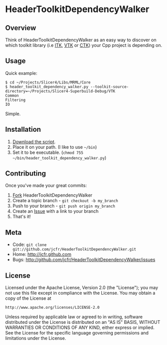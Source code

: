 HeaderToolkitDependencyWalker
=========

Overview
--------

Think of HeaderToolkitDependencyWalker as an easy way to discover on which toolkit library (i.e [ITK][itk], [VTK][vtk] or [CTK][ctk]) your Cpp project is depending on.

Usage
-----

Quick example:

    $ cd ~/Projects/Slicer4/Libs/MRML/Core
    $ header_toolkit_dependency_walker.py --toolkit-source-directory=~/Projects/Slicer4-Superbuild-Debug/VTK
    Common
    Filtering
    IO

Simple.

Installation
------------

1. [Download the script](https://raw.github.com/jcfr/HeaderToolkitDependencyWalker/master/header_toolkit_dependency_walker.py).
2. Place it on your path. (I like to use `~/bin`)
3. Set it to be executable. (`chmod 755 ~/bin/header_toolkit_dependency_walker.py`)


Contributing
------------

Once you've made your great commits:

1. [Fork][fk] HeaderToolkitDependencyWalker
2. Create a topic branch - `git checkout -b my_branch`
3. Push to your branch - `git push origin my_branch`
4. Create an [Issue][is] with a link to your branch
5. That's it!


Meta
----

* Code: `git clone git://github.com/jcfr/HeaderToolkitDependencyWalker.git`
* Home: <http://jcfr.github.com>
* Bugs: <http://github.com/jcfr/HeaderToolkitDependencyWalker/issues>

License
-------

Licensed under the Apache License, Version 2.0 (the "License");
you may not use this file except in compliance with the License.
You may obtain a copy of the License at

    http://www.apache.org/licenses/LICENSE-2.0

Unless required by applicable law or agreed to in writing, software
distributed under the License is distributed on an "AS IS" BASIS,
WITHOUT WARRANTIES OR CONDITIONS OF ANY KIND, either express or implied.
See the License for the specific language governing permissions and
limitations under the License.

[fk]: http://help.github.com/forking/
[is]: http://github.com/jcfr/HeaderToolkitDependencyWalker/issues
[itk]: http://itk.org
[vtk]: http://vtk.org
[ctk]: http://commontk.org


